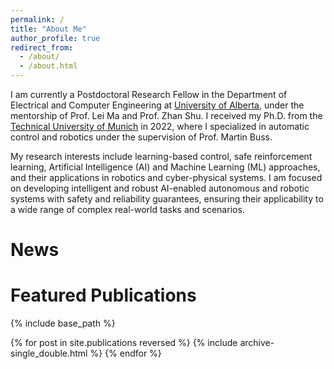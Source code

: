 ```yaml
---
permalink: /
title: "About Me"
author_profile: true
redirect_from: 
  - /about/
  - /about.html
---
```


I am currently a Postdoctoral Research Fellow in the Department of Electrical and Computer Engineering at [University of Alberta](https://www.ualberta.ca/index.html), under the mentorship of Prof. Lei Ma and Prof. Zhan Shu. I received my Ph.D. from the [Technical University of Munich](https://www.tum.de/) in 2022, where I specialized in automatic control and robotics under the supervision of Prof. Martin Buss.

My research interests include learning-based control, safe reinforcement learning, Artificial Intelligence (AI) and Machine Learning (ML) approaches, and their applications in robotics and cyber-physical systems. I am focused on developing intelligent and robust AI-enabled autonomous and robotic systems with safety and reliability guarantees, ensuring their applicability to a wide range of complex real-world tasks and scenarios.

News
======

Featured Publications
======
{% include base_path %}

{% for post in site.publications reversed %}
  {% include archive-single_double.html %}
{% endfor %}


